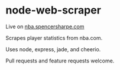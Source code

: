 node-web-scraper
================

Live on [nba.spencersharpe.com](http://nba.spencersharpe.com)

Scrapes player statistics from nba.com.

Uses node, express, jade, and cheerio.

Pull requests and feature requests welcome.
